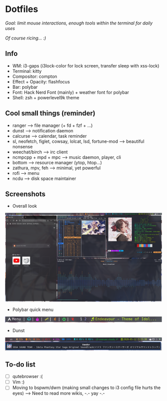 Dotfiles
========================
*Goal: limit mouse interactions, enough tools within the terminal for daily uses*

*Of course ricing... :)*

## Info
* WM: i3-gaps (i3lock-color for lock screen, transfer sleep with xss-lock)
* Terminal: kitty
* Compositor: compton
* Effect + Opacity: flashfocus
* Bar: polybar
* Font: Hack Nerd Font (mainly) + weather font for polybar
* Shell: zsh + powerlevel9k theme

## Cool small things (reminder)
* ranger --> file manager (+ fd + fzf + ...)
* dunst --> notification daemon
* calcurse --> calendar, task reminder
* sl, neofetch, figlet, cowsay, lolcat, lsd, fortune-mod --> beautiful nonsense
* weechat/birch --> irc client
* ncmpcpp + mpd + mpc --> music daemon, player, cli
* bottom --> resource manager (ytop, htop...)
* zathura, mpv, feh --> minimal, yet powerful
* rofi --> menu
* ncdu --> disk space maintainer

## Screenshots
* Overall look

![alt text](https://github.com/develFoss/dotfiles/blob/master/Pictures/Screenshots/screenshot.png)
* Polybar quick menu

![alt text](https://github.com/develFoss/dotfiles/blob/master/Pictures/Screenshots/polybar.png)
* Dunst

![alt text](https://github.com/develFoss/dotfiles/blob/master/Pictures/Screenshots/dunst.png)

## To-do list
 - [ ] qutebrowser :(
 - [ ] Vim :)
 - [ ] Moving to bspwm/dwm (making small changes to i3 config file hurts the eyes) --> Need to read more wikis, -.- yay -.-
